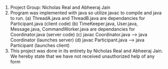 1) Project Group: Nicholas Real and Abheeraj Jain
2) Program was implemented with java so utilize javac to compile and java to run.
   (a) ThreadA.java and ThreadB.java are dependancies for Participant.java (client code)
   (b) TimeKeeper.java, User.java, Message.java, CommandWorker.java are dependancies for Coordinator.java (server code)
   (c) javac Coordinator.java --> java Coordinator (launches server)
   (d) javac Participant.java --> java Participant (launches client)
3) This project was done in its entirety by Nicholas Real and Abheeraj Jain. We hereby
   state that we have not received unauthorized help of any form

